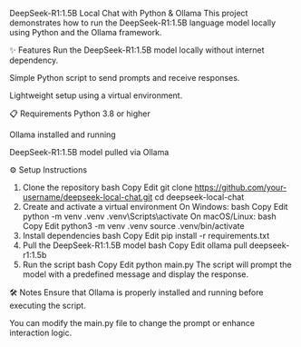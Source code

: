 DeepSeek-R1:1.5B Local Chat with Python & Ollama
This project demonstrates how to run the DeepSeek-R1:1.5B language model locally using Python and the Ollama framework.

✨ Features
Run the DeepSeek-R1:1.5B model locally without internet dependency.

Simple Python script to send prompts and receive responses.

Lightweight setup using a virtual environment.

📋 Requirements
Python 3.8 or higher

Ollama installed and running

DeepSeek-R1:1.5B model pulled via Ollama

⚙️ Setup Instructions
1. Clone the repository
bash
Copy
Edit
git clone https://github.com/your-username/deepseek-local-chat.git
cd deepseek-local-chat
2. Create and activate a virtual environment
On Windows:
bash
Copy
Edit
python -m venv .venv
.venv\Scripts\activate
On macOS/Linux:
bash
Copy
Edit
python3 -m venv .venv
source .venv/bin/activate
3. Install dependencies
bash
Copy
Edit
pip install -r requirements.txt
4. Pull the DeepSeek-R1:1.5B model
bash
Copy
Edit
ollama pull deepseek-r1:1.5b
5. Run the script
bash
Copy
Edit
python main.py
The script will prompt the model with a predefined message and display the response.

🛠 Notes
Ensure that Ollama is properly installed and running before executing the script.

You can modify the main.py file to change the prompt or enhance interaction logic.

